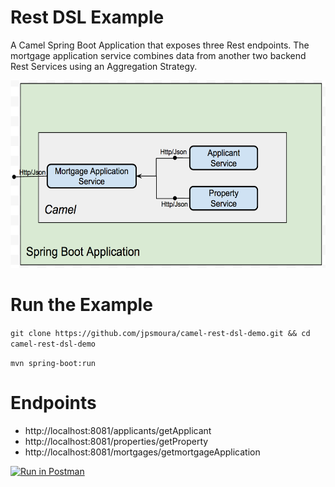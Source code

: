 # Rest DSL Example

A Camel Spring Boot Application that exposes three Rest endpoints. The mortgage application service combines data from another two backend Rest Services using an Aggregation Strategy.

<img src="https://raw.githubusercontent.com/jpsmoura/camel-rest-dsl-demo/master/images/servicesDiagram.png" width="600" height="300">

# Run the Example

`git clone https://github.com/jpsmoura/camel-rest-dsl-demo.git && cd camel-rest-dsl-demo`

`mvn spring-boot:run`

# Endpoints

- http://localhost:8081/applicants/getApplicant
- http://localhost:8081/properties/getProperty
- http://localhost:8081/mortgages/getmortgageApplication

[![Run in Postman](https://run.pstmn.io/button.svg)](https://app.getpostman.com/run-collection/d9c404348d394ae78fcf)
